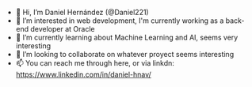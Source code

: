 - 👋 Hi, I’m Daniel Hernández (@Daniel221)
- 👀 I’m interested in web development, I'm currently working as a back-end developer at Oracle
- 🌱 I’m currently learning about Machine Learning and AI, seems very interesting
- 💞️ I’m looking to collaborate on whatever proyect seems interesting
- 📫 You can reach me through here, or via linkdn: https://www.linkedin.com/in/daniel-hnav/ 

<!---
Daniel221/Daniel221 is a ✨ special ✨ repository because its `README.md` (this file) appears on your GitHub profile.
You can click the Preview link to take a look at your changes.
--->
